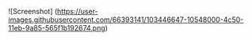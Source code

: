 ![Screenshot] (https://user-images.githubusercontent.com/66393141/103446647-10548000-4c50-11eb-9a85-565f1b192674.png)

